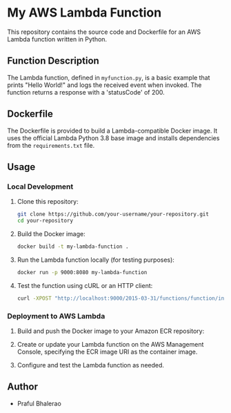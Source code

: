# My AWS Lambda Function

This repository contains the source code and Dockerfile for an AWS Lambda function written in Python.

## Function Description

The Lambda function, defined in `myfunction.py`, is a basic example that prints "Hello World!" and logs the received event when invoked. The function returns a response with a 'statusCode' of 200.

## Dockerfile

The Dockerfile is provided to build a Lambda-compatible Docker image. It uses the official Lambda Python 3.8 base image and installs dependencies from the `requirements.txt` file.

## Usage

### Local Development

1. Clone this repository:

    ```bash
    git clone https://github.com/your-username/your-repository.git
    cd your-repository
    ```

2. Build the Docker image:

    ```bash
    docker build -t my-lambda-function .
    ```

3. Run the Lambda function locally (for testing purposes):

    ```bash
    docker run -p 9000:8080 my-lambda-function
    ```

4. Test the function using cURL or an HTTP client:

    ```bash
    curl -XPOST "http://localhost:9000/2015-03-31/functions/function/invocations" -d '{}'
    ```

### Deployment to AWS Lambda

1. Build and push the Docker image to your Amazon ECR repository:


2. Create or update your Lambda function on the AWS Management Console, specifying the ECR image URI as the container image.


3. Configure and test the Lambda function as needed.

## Author

- Praful Bhalerao
